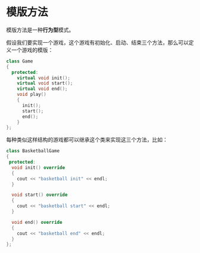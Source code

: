# 模版方法

模版方法是一种**行为型**模式。

假设我们要实现一个游戏，这个游戏有初始化、启动、结束三个方法，那么可以定义一个游戏的模版：

```cpp
class Game
{
  protected:
    virtual void init();
    virtual void start();
    virtual void end();
    void play()
    {
      init();
      start();
      end();
    }
};
```

每种类似这样结构的游戏都可以继承这个类来实现这三个方法，比如：

```cpp
class BasketballGame
{
 protected:
  void init() override
  {
    cout << "basketball init" << endl;
  }

  void start() override
  {
    cout << "basketball start" << endl;
  }

  void end() override
  {
    cout << "basketball end" << endl;
  }
};
```

